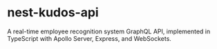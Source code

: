 # nest-kudos-api
A real-time employee recognition system GraphQL API, implemented in TypeScript with Apollo Server, Express, and WebSockets. 
